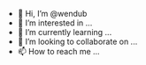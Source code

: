 - 👋 Hi, I’m @wendub
- 👀 I’m interested in ...
- 🌱 I’m currently learning ...
- 💞️ I’m looking to collaborate on ...
- 📫 How to reach me ...

<!---
wendub/wendub is a ✨ special ✨ repository because its `README.md` (this file) appears on your GitHub profile.
You can click the Preview link to take a look at your changes.
--->
